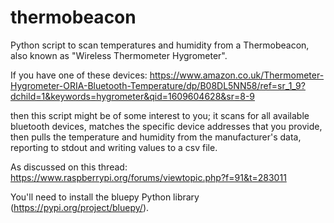 # thermobeacon
Python script to scan temperatures and humidity from a Thermobeacon, also known as "Wireless Thermometer Hygrometer".

If you have one of these devices:
https://www.amazon.co.uk/Thermometer-Hygrometer-ORIA-Bluetooth-Temperature/dp/B08DL5NN58/ref=sr_1_9?dchild=1&keywords=hygrometer&qid=1609604628&sr=8-9

then this script might be of some interest to you; it scans for all available bluetooth devices, matches the specific device addresses that you provide, then pulls the temperature and humidity from the manufacturer's data, reporting to stdout and writing values to a csv file.

As discussed on this thread: https://www.raspberrypi.org/forums/viewtopic.php?f=91&t=283011

You'll need to install the bluepy Python library (https://pypi.org/project/bluepy/).
